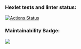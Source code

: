 ### Hexlet tests and linter status:
[![Actions Status](https://github.com/time9v/python-project-49/workflows/hexlet-check/badge.svg)](https://github.com/time9v/python-project-49/actions)


### Maintainability Badge:
<a href="https://codeclimate.com/github/time9v/python-project-49/maintainability"><img src="https://api.codeclimate.com/v1/badges/7faa86dd57a58302ab40/maintainability" /></a>
